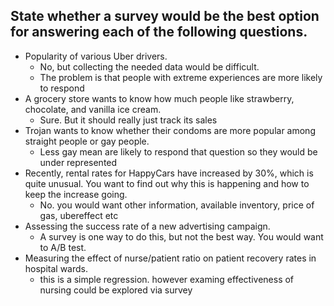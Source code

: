 ## State whether a survey would be the best option for answering each of the following questions.
   - Popularity of various Uber drivers.
     - No, but collecting the needed data would be difficult.
     - The problem is that people with extreme experiences are more likely to respond
   - A grocery store wants to know how much people like strawberry, chocolate, and vanilla ice cream.
     - Sure. But it should really just track its sales
   - Trojan wants to know whether their condoms are more popular among straight people or gay people.
     - Less gay mean are likely to respond that question so they would be under represented
   - Recently, rental rates for HappyCars have increased by 30%, which is quite unusual. You want to find out why this is happening and how to keep the increase going.
     - No. you would want other information, available inventory, price of gas, ubereffect etc
   - Assessing the success rate of a new advertising campaign. 
     - A survey is one way to do this, but not the best way. You would want to A/B test.
   - Measuring the effect of nurse/patient ratio on patient recovery rates in hospital wards.
     - this is a simple regression. however examing effectiveness of nursing could be explored via survey
